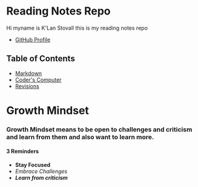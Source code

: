 # Reading Notes Repo

Hi myname is K'Lan Stovall this is my reading notes repo

- [GitHub Profile](https://github.com/KSTOV)

## Table of Contents

- [Markdown](markdown.md)
- [Coder's Computer](coders-computer.md)
- [Revisions](revisions.md)

# Growth Mindset

### Growth Mindset means to be open to challenges and criticism and learn from them and also want to learn more.

#### 3 Reminders

- **Stay Focused**
- *Embrace Challenges*
- ***Learn from criticism***

